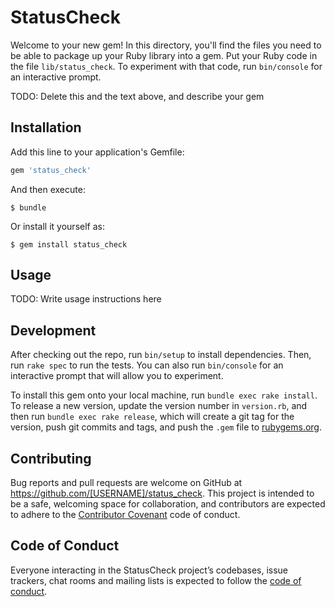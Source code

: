 # StatusCheck

Welcome to your new gem! In this directory, you'll find the files you need to be able to package up your Ruby library into a gem. Put your Ruby code in the file `lib/status_check`. To experiment with that code, run `bin/console` for an interactive prompt.

TODO: Delete this and the text above, and describe your gem

## Installation

Add this line to your application's Gemfile:

```ruby
gem 'status_check'
```

And then execute:

    $ bundle

Or install it yourself as:

    $ gem install status_check

## Usage

TODO: Write usage instructions here

## Development

After checking out the repo, run `bin/setup` to install dependencies. Then, run `rake spec` to run the tests. You can also run `bin/console` for an interactive prompt that will allow you to experiment.

To install this gem onto your local machine, run `bundle exec rake install`. To release a new version, update the version number in `version.rb`, and then run `bundle exec rake release`, which will create a git tag for the version, push git commits and tags, and push the `.gem` file to [rubygems.org](https://rubygems.org).

## Contributing

Bug reports and pull requests are welcome on GitHub at https://github.com/[USERNAME]/status_check. This project is intended to be a safe, welcoming space for collaboration, and contributors are expected to adhere to the [Contributor Covenant](http://contributor-covenant.org) code of conduct.

## Code of Conduct

Everyone interacting in the StatusCheck project’s codebases, issue trackers, chat rooms and mailing lists is expected to follow the [code of conduct](https://github.com/[USERNAME]/status_check/blob/master/CODE_OF_CONDUCT.md).
